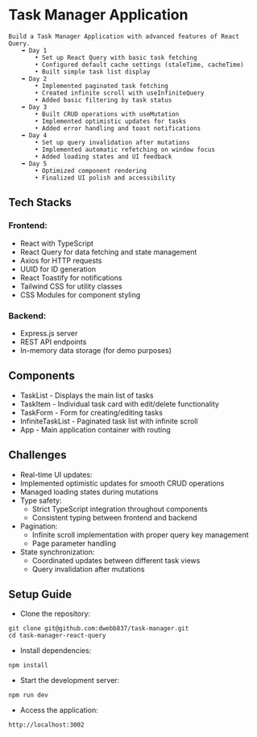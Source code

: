 # Task Manager Application
```
Build a Task Manager Application with advanced features of React Query.
⠀⠀⠀➥ Day 1
⠀⠀⠀⠀⠀⠀• Set up React Query with basic task fetching
⠀⠀⠀⠀⠀⠀• Configured default cache settings (staleTime, cacheTime)
⠀⠀⠀⠀⠀⠀• Built simple task list display
⠀⠀⠀➥ Day 2
⠀⠀⠀⠀⠀⠀• Implemented paginated task fetching
⠀⠀⠀⠀⠀⠀• Created infinite scroll with useInfiniteQuery
⠀⠀⠀⠀⠀⠀• Added basic filtering by task status
⠀⠀⠀➥ Day 3
⠀⠀⠀⠀⠀⠀• Built CRUD operations with useMutation
⠀⠀⠀⠀⠀⠀• Implemented optimistic updates for tasks
⠀⠀⠀⠀⠀⠀• Added error handling and toast notifications
⠀⠀⠀➥ Day 4
⠀⠀⠀⠀⠀⠀• Set up query invalidation after mutations
⠀⠀⠀⠀⠀⠀• Implemented automatic refetching on window focus
⠀⠀⠀⠀⠀⠀• Added loading states and UI feedback
⠀⠀⠀➥ Day 5
⠀⠀⠀⠀⠀⠀• Optimized component rendering
⠀⠀⠀⠀⠀⠀• Finalized UI polish and accessibility
```

## Tech Stacks
### Frontend:
- React with TypeScript
- React Query for data fetching and state management
- Axios for HTTP requests
- UUID for ID generation
- React Toastify for notifications
- Tailwind CSS for utility classes
- CSS Modules for component styling

### Backend:
- Express.js server
- REST API endpoints
- In-memory data storage (for demo purposes)

## Components

- TaskList - Displays the main list of tasks
- TaskItem - Individual task card with edit/delete functionality
- TaskForm - Form for creating/editing tasks
- InfiniteTaskList - Paginated task list with infinite scroll
- App - Main application container with routing

## Challenges

- Real-time UI updates:
- Implemented optimistic updates for smooth CRUD operations
- Managed loading states during mutations
- Type safety:
    * Strict TypeScript integration throughout components
    * Consistent typing between frontend and backend
- Pagination:
    * Infinite scroll implementation with proper query key management
    * Page parameter handling
- State synchronization:
    * Coordinated updates between different task views
    * Query invalidation after mutations

## Setup Guide

- Clone the repository:
```
git clone git@github.com:dwebb837/task-manager.git
cd task-manager-react-query
```

- Install dependencies:
```
npm install
```

- Start the development server:
```
npm run dev
```

- Access the application:
```
http://localhost:3002
```
